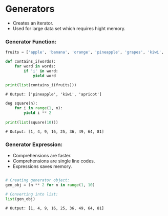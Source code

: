  # Generators

- Creates an iterator.
- Used for large data set which requires hight memory.

### Generator Function:

```python
fruits = ['apple', 'banana', 'orange', 'pineapple', 'grapes', 'kiwi', 'apricot', 'mango']

def contains_i(words):
    for word in words:
        if 'i' in word:
            yield word
  
print(list(contains_i(fruits)))
```

```output
# Output: ['pineapple', 'kiwi', 'apricot']
```
```python
deg square(n):
    for i in range(1, n):
        yield i ** 2
        
print(list(square(10)))
```      

```output
# Output: [1, 4, 9, 16, 25, 36, 49, 64, 81]
```

### Generator Expression:

- Comprehensions are faster.
- Comprehensions are single line codes.
- Expressions saves memory. 

```python

# Creating generator object:
gen_obj = (n ** 2 for n in range(1, 10)

# Converting into list:
list(gen_obj)
```            

```output
# Output: [1, 4, 9, 16, 25, 36, 49, 64, 81]
```
